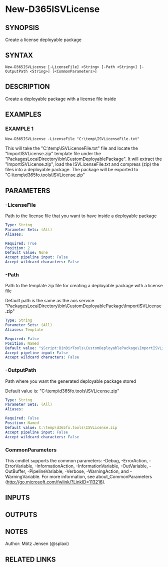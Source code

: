 ﻿---
external help file: d365fo.tools-help.xml
Module Name: d365fo.tools
online version:
schema: 2.0.0
---

# New-D365ISVLicense

## SYNOPSIS
Create a license deployable package

## SYNTAX

```
New-D365ISVLicense [-LicenseFile] <String> [-Path <String>] [-OutputPath <String>] [<CommonParameters>]
```

## DESCRIPTION
Create a deployable package with a license file inside

## EXAMPLES

### EXAMPLE 1
```
New-D365ISVLicense -LicenseFile "C:\temp\ISVLicenseFile.txt"
```

This will take the "C:\temp\ISVLicenseFile.txt" file and locate the "ImportISVLicense.zip" template file under the "PackagesLocalDirectory\bin\CustomDeployablePackage\".
It will extract the "ImportISVLicense.zip", load the ISVLicenseFile.txt and compress (zip) the files into a deployable package.
The package will be exported to "C:\temp\d365fo.tools\ISVLicense.zip"

## PARAMETERS

### -LicenseFile
Path to the license file that you want to have inside a deployable package

```yaml
Type: String
Parameter Sets: (All)
Aliases:

Required: True
Position: 2
Default value: None
Accept pipeline input: False
Accept wildcard characters: False
```

### -Path
Path to the template zip file for creating a deployable package with a license file

Default path is the same as the aos service "PackagesLocalDirectory\bin\CustomDeployablePackage\ImportISVLicense.zip"

```yaml
Type: String
Parameter Sets: (All)
Aliases: Template

Required: False
Position: Named
Default value: "$Script:BinDirTools\CustomDeployablePackage\ImportISVLicense.zip"
Accept pipeline input: False
Accept wildcard characters: False
```

### -OutputPath
Path where you want the generated deployable package stored

Default value is: "C:\temp\d365fo.tools\ISVLicense.zip"

```yaml
Type: String
Parameter Sets: (All)
Aliases:

Required: False
Position: Named
Default value: C:\temp\d365fo.tools\ISVLicense.zip
Accept pipeline input: False
Accept wildcard characters: False
```

### CommonParameters
This cmdlet supports the common parameters: -Debug, -ErrorAction, -ErrorVariable, -InformationAction, -InformationVariable, -OutVariable, -OutBuffer, -PipelineVariable, -Verbose, -WarningAction, and -WarningVariable.
For more information, see about_CommonParameters (http://go.microsoft.com/fwlink/?LinkID=113216).

## INPUTS

## OUTPUTS

## NOTES
Author: Mötz Jensen (@splaxi)

## RELATED LINKS
